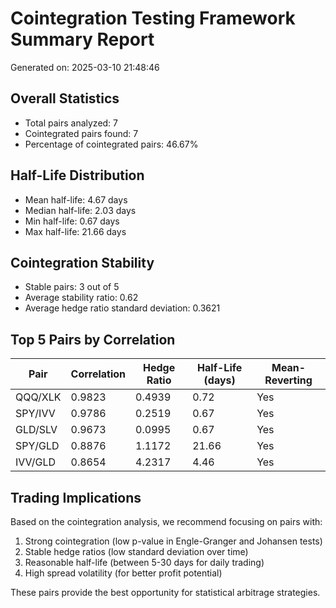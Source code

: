 # Cointegration Testing Framework Summary Report

Generated on: 2025-03-10 21:48:46

## Overall Statistics

- Total pairs analyzed: 7
- Cointegrated pairs found: 7
- Percentage of cointegrated pairs: 46.67%

## Half-Life Distribution

- Mean half-life: 4.67 days
- Median half-life: 2.03 days
- Min half-life: 0.67 days
- Max half-life: 21.66 days

## Cointegration Stability

- Stable pairs: 3 out of 5
- Average stability ratio: 0.62
- Average hedge ratio standard deviation: 0.3621

## Top 5 Pairs by Correlation

| Pair | Correlation | Hedge Ratio | Half-Life (days) | Mean-Reverting |
|------|-------------|-------------|------------------|----------------|
| QQQ/XLK | 0.9823 | 0.4939 | 0.72 | Yes |
| SPY/IVV | 0.9786 | 0.2519 | 0.67 | Yes |
| GLD/SLV | 0.9673 | 0.0995 | 0.67 | Yes |
| SPY/GLD | 0.8876 | 1.1172 | 21.66 | Yes |
| IVV/GLD | 0.8654 | 4.2317 | 4.46 | Yes |

## Trading Implications

Based on the cointegration analysis, we recommend focusing on pairs with:

1. Strong cointegration (low p-value in Engle-Granger and Johansen tests)
2. Stable hedge ratios (low standard deviation over time)
3. Reasonable half-life (between 5-30 days for daily trading)
4. High spread volatility (for better profit potential)

These pairs provide the best opportunity for statistical arbitrage strategies.

